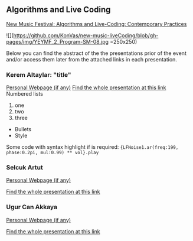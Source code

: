 ## Algorithms and Live Coding

[New Music Festival: Algorithms and Live-Coding: Contemporary Practices](https://www.arter.org.tr/en/algorithms-and-live-coding)

![](https://github.com/KonVas/new-music-liveCoding/blob/gh-pages/img/YEYMF_2_Program-SM-08.jpg =250x250)

Below you can find the abstract of the the presentations prior of the event and/or access them later from the attached links in each presentation.

### Kerem Altaylar: "title"
[Personal Webpage (if any)]()
[Find the whole presentation at this link](...)
Numbered lists
1. one
2. two
3. three

- Bullets
- Style

Some code with syntax highlight if is required:
`{LFNoise1.ar(freq:199, phase:0.2pi, mul:0.99) ** vol}.play`

### Selcuk Artut
[Personal Webpage (if any)]()

[Find the whole presentation at this link](...)

### Ugur Can Akkaya
[Personal Webpage (if any)]()

[Find the whole presentation at this link](...)

